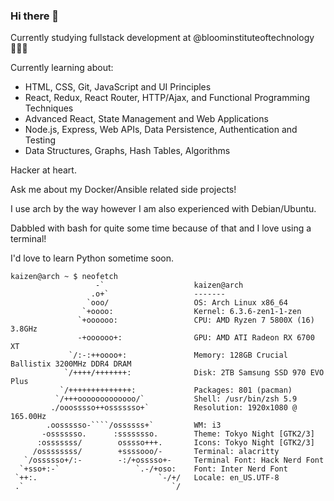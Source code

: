 ### Hi there 👋
Currently studying fullstack development at @bloominstituteoftechnology 👨🏻‍💻

Currently learning about:
- HTML, CSS, Git, JavaScript and UI Principles
- ‍React, Redux, React Router, HTTP/Ajax, and Functional Programming Techniques
- Advanced React, State Management and Web Applications
- Node.js, Express, Web APIs, Data Persistence, Authentication and Testing
- Data Structures, Graphs, Hash Tables, Algorithms

Hacker at heart.

Ask me about my Docker/Ansible related side projects!

I use arch by the way however I am also experienced with Debian/Ubuntu.

Dabbled with bash for quite some time because of that and I love using a terminal!

I'd love to learn Python sometime soon.
```
kaizen@arch ~ $ neofetch
                   -`                    kaizen@arch
                  .o+`                   -------
                 `ooo/                   OS: Arch Linux x86_64
                `+oooo:                  Kernel: 6.3.6-zen1-1-zen
               `+oooooo:                 CPU: AMD Ryzen 7 5800X (16) 3.8GHz
               -+oooooo+:                GPU: AMD ATI Radeon RX 6700 XT
             `/:-:++oooo+:               Memory: 128GB Crucial Ballistix 3200MHz DDR4 DRAM
            `/++++/+++++++:              Disk: 2TB Samsung SSD 970 EVO Plus
           `/++++++++++++++:             Packages: 801 (pacman)
          `/+++ooooooooooooo/`           Shell: /usr/bin/zsh 5.9
         ./ooosssso++osssssso+`          Resolution: 1920x1080 @ 165.00Hz
        .oossssso-````/ossssss+`         WM: i3
       -osssssso.      :ssssssso.        Theme: Tokyo Night [GTK2/3]
      :osssssss/        osssso+++.       Icons: Tokyo Night [GTK2/3]
     /ossssssss/        +ssssooo/-       Terminal: alacritty
   `/ossssso+/:-        -:/+osssso+-     Terminal Font: Hack Nerd Font
  `+sso+:-`                 `.-/+oso:    Font: Inter Nerd Font
 `++:.                           `-/+/   Locale: en_US.UTF-8
 .`                                 `/
```
